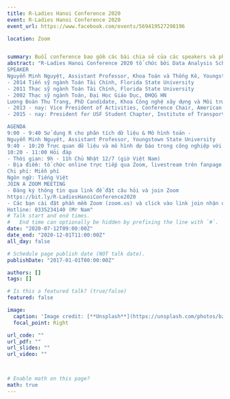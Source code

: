 ```yaml
---
title: R-Ladies Hanoi Conference 2020
event: R-Ladies Hanoi Conference 2020
event_url: https://www.facebook.com/events/569419527298196

location: Zoom


summary: Buổi conference bao gồm các bài chia sẻ của các speakers và phiên hỏi đáp
abstract: "R-Ladies Hanoi Conference 2020 tổ chức bởi Data Analysis School, bao gồm các bài chia sẻ về phân tích dữ liệu, làm việc với mô hình, visualizing, estimating với R và phiên trao đổi, hỏi đáp.
SPEAKER
Nguyễn Minh Nguyệt, Assistant Professor, Khoa Toán và Thống Kê, Youngstown State University
- 2014 Tiến sỹ ngành Toán Tài Chính, Florida State University
- 2011 Thạc sỹ ngành Toán Tài Chính, Florida State University
- 2002 Thạc sỹ ngành Toán, Đại Học Giáo Dục, ĐHQG HN
Lương Đoàn Thu Trang, PhD Candidate, Khoa Công nghệ xây dựng và Môi trường, University of South Florida
- 2013 - nay: Vice President of Activities, Conference Chair, American Society of Civil Engineers
- 2015 - nay: President for USF Student Chapter, Institute of Transportation Engineers, US

AGENDA
9:00 - 9:40 Sử dụng R cho phân tích dữ liệu & Mô hình toán -
Nguyễn Minh Nguyệt, Assistant Professor, Youngstown State University
9:40 - 10:20 Trực quan dữ liệu và mô hình dự báo trong công nghiệp với R - Lương Đoàn Thu Trang, PhD Candidate, University of South Florida
10:20 - 11:00 Hỏi đáp
- Thời gian: 9h - 11h Chủ Nhật 12/7 (giờ Việt Nam)
- Địa điểm: tổ chức online trực tiếp qua Zoom, livestream trên fanpage Data Analysis School
Chi phí: Miễn phí
Ngôn ngữ: Tiếng Việt
JOIN A ZOOM MEETING
- Đăng ký thông tin qua link để đặt câu hỏi và join Zoom
https://bit.ly/R-LadiesHanoiConference2020
- Các bạn cài đặt phần mềm Zoom (zoom.us) và click vào link join nhận qua email đăng ký để tham gia.
Hotline: 0335234140 (Mr Nam"
# Talk start and end times.
#   End time can optionally be hidden by prefixing the line with `#`.
date: "2020-07-12T09:00:00Z"
date_end: "2020-12-01T11:00:00Z"
all_day: false

# Schedule page publish date (NOT talk date).
publishDate: "2017-01-01T00:00:00Z"

authors: []
tags: []

# Is this a featured talk? (true/false)
featured: false

image:
  caption: 'Image credit: [**Unsplash**](https://unsplash.com/photos/bzdhc5b3Bxs)'
  focal_point: Right

url_code: ""
url_pdf: ""
url_slides: ""
url_video: ""



# Enable math on this page?
math: true
---
```

